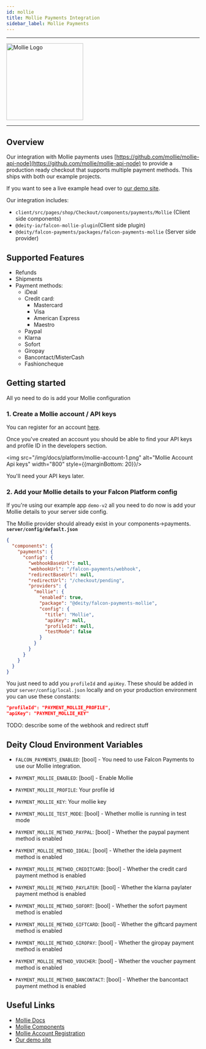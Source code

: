 ```yaml
---
id: mollie
title: Mollie Payments Integration
sidebar_label: Mollie Payments
---
```



---

<a href="https://www.mollie.com" rel="noreferrer noopener" target="_blank" aria-label="visit the Mollie site">
  <img src="/img/docs/platform/mollie-logo.svg" alt="Mollie Logo" width="200"/>
</a>

---

## Overview

Our integration with Mollie payments uses [https://github.com/mollie/mollie-api-node](https://github.com/mollie/mollie-api-node) to provide a production ready checkout that supports multiple payment methods. This ships with both our example projects.

If you want to see a live example head over to [our demo site](https://demo.deity.io/). 

Our integration includes:

- `client/src/pages/shop/Checkout/components/payments/Mollie` (Client side components)
- `@deity-io/falcon-mollie-plugin`(Client side plugin)
- `@deity/falcon-payments/packages/falcon-payments-mollie` (Server side provider)

## Supported Features

- Refunds
- Shipments
- Payment methods:
    - iDeal
    - Credit card: 
        - Mastercard
        - Visa
        - American Express
        - Maestro
    - Paypal
    - Klarna
    - Sofort
    - Giropay
    - Bancontact/MisterCash
    - Fashioncheque

## Getting started

All yo need to do is add your Mollie configuration

### 1. Create a Mollie account / API keys

You can register for an account [here](https://www.mollie.com/dashboard/signup?lang=en).

Once you've created an account you should be able to find your API keys and profile ID in the developers section. 

<img src="/img/docs/platform/mollie-account-1.png" alt="Mollie Account Api keys" width="800" style={{marginBottom: 20}}/>

You'll need your API keys later.

### 2. Add your Mollie details to your Falcon Platform config

If you're using our example app `demo-v2` all you need to do now is add your Mollie details to your server side config.

The Mollie provider should already exist in your components->payments.
**`server/config/default.json`**
```json
{
  "components": {
    "payments": {
      "config": {
        "webhookBaseUrl": null,
        "webhookUrl": "/falcon-payments/webhook",
        "redirectBaseUrl": null,
        "redirectUrl": "/checkout/pending",
        "providers": {
          "mollie": {
            "enabled": true,
            "package": "@deity/falcon-payments-mollie",
            "config": {
              "title": "Mollie",
              "apiKey": null,
              "profileId": null,
              "testMode": false
            }
          }
        }
      }
    }
  }
}
```

You just need to add you `profileId` and `apiKey`. These should be added in your `server/config/local.json` locally and on your production environment you can use these constants:

```json
"profileId": "PAYMENT_MOLLIE_PROFILE",
"apiKey": "PAYMENT_MOLLIE_KEY"
```

TODO: describe some of the webhook and redirect stuff


## Deity Cloud Environment Variables

- `FALCON_PAYMENTS_ENABLED`: [bool] - You need to use Falcon Payments to use our Mollie integration.
- `PAYMENT_MOLLIE_ENABLED`: [bool] - Enable Mollie
- `PAYMENT_MOLLIE_PROFILE`: Your profile id
- `PAYMENT_MOLLIE_KEY`: Your mollie key
- `PAYMENT_MOLLIE_TEST_MODE`: [bool] - Whether mollie is running in test mode

- `PAYMENT_MOLLIE_METHOD_PAYPAL`: [bool] - Whether the paypal payment method is enabled
- `PAYMENT_MOLLIE_METHOD_IDEAL`: [bool] - Whether the idela payment method is enabled
- `PAYMENT_MOLLIE_METHOD_CREDITCARD`: [bool] - Whether the credit card payment method is enabled
- `PAYMENT_MOLLIE_METHOD_PAYLATER`: [bool] - Whether the klarna paylater payment method is enabled
- `PAYMENT_MOLLIE_METHOD_SOFORT`: [bool] - Whether the sofort payment method is enabled
- `PAYMENT_MOLLIE_METHOD_GIFTCARD`: [bool] - Whether the giftcard payment method is enabled
- `PAYMENT_MOLLIE_METHOD_GIROPAY`: [bool] - Whether the giropay payment method is enabled
- `PAYMENT_MOLLIE_METHOD_VOUCHER`: [bool] - Whether the voucher payment method is enabled
- `PAYMENT_MOLLIE_METHOD_BANCONTACT`: [bool] - Whether the bancontact payment method is enabled

## Useful Links

- [Mollie Docs](https://www.mollie.com/nl/developers)
- [Mollie Components](https://docs.mollie.com/guides/mollie-components/overview)
- [Mollie Account Registration](https://www.mollie.com/dashboard/signup?lang=en)
- [Our demo site](https://demo.deity.io/)
